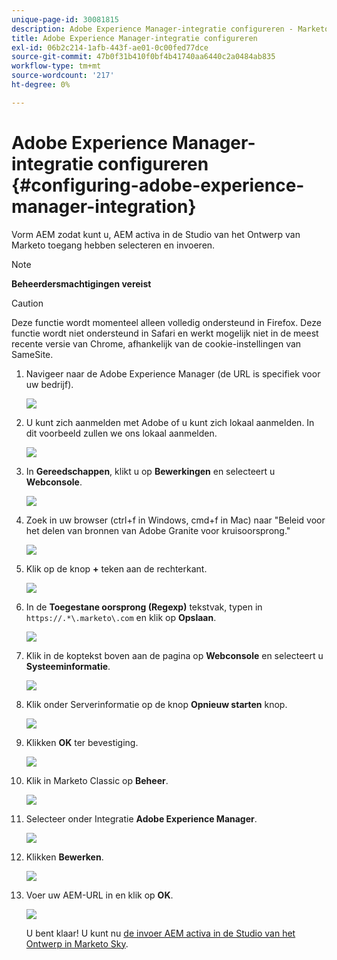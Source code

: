 ```yaml
---
unique-page-id: 30081815
description: Adobe Experience Manager-integratie configureren - Marketo Docs - Productdocumentatie
title: Adobe Experience Manager-integratie configureren
exl-id: 06b2c214-1afb-443f-ae01-0c00fed77dce
source-git-commit: 47b0f31b410f0bf4b41740aa6440c2a0484ab835
workflow-type: tm+mt
source-wordcount: '217'
ht-degree: 0%

---
```


# Adobe Experience Manager-integratie configureren {#configuring-adobe-experience-manager-integration}

Vorm AEM zodat kunt u, AEM activa in de Studio van het Ontwerp van Marketo toegang hebben selecteren en invoeren.

>[!NOTE]
>
>**Beheerdersmachtigingen vereist**

>[!CAUTION]
>
>Deze functie wordt momenteel alleen volledig ondersteund in Firefox. Deze functie wordt niet ondersteund in Safari en werkt mogelijk niet in de meest recente versie van Chrome, afhankelijk van de cookie-instellingen van SameSite.

1. Navigeer naar de Adobe Experience Manager (de URL is specifiek voor uw bedrijf).

   ![](assets/one.png)

1. U kunt zich aanmelden met Adobe of u kunt zich lokaal aanmelden. In dit voorbeeld zullen we ons lokaal aanmelden.

   ![](assets/two.png)

1. In **Gereedschappen**, klikt u op **Bewerkingen** en selecteert u **Webconsole**.

   ![](assets/2a.png)

1. Zoek in uw browser (ctrl+f in Windows, cmd+f in Mac) naar &quot;Beleid voor het delen van bronnen van Adobe Granite voor kruisoorsprong.&quot;

   ![](assets/three.png)

1. Klik op de knop **+** teken aan de rechterkant.

   ![](assets/four.png)

1. In de **Toegestane oorsprong (Regexp)** tekstvak, typen in `https://.*\.marketo\.com` en klik op **Opslaan**.

   ![](assets/five-psd.png)

1. Klik in de koptekst boven aan de pagina op **Webconsole** en selecteert u **Systeeminformatie**.

   ![](assets/six.png)

1. Klik onder Serverinformatie op de knop **Opnieuw starten** knop.

   ![](assets/seven.png)

1. Klikken **OK** ter bevestiging.

   ![](assets/eight.png)

1. Klik in Marketo Classic op **Beheer**.

   ![](assets/nine.png)

1. Selecteer onder Integratie **Adobe Experience Manager**.

   ![](assets/ten.png)

1. Klikken **Bewerken**.

   ![](assets/eleven.png)

1. Voer uw AEM-URL in en klik op **OK**.

   ![](assets/twelve.png)

   U bent klaar! U kunt nu [de invoer AEM activa in de Studio van het Ontwerp in Marketo Sky](https://experienceleague.adobe.com/docs/marketo/sky/design-studio/importing-assets-with-adobe-experience-manager.html?lang=en#design-studio).
